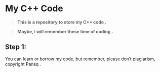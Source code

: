 # My C++ Code
> __This is a repository to store my C++ code .__

> **Maybe, I will remember these time of coding .**

## Step 1:
You can learn or borrow my code, but remember, please don’t plagiarism, copyright Pansq .

